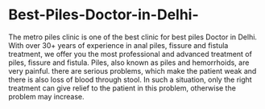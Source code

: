 # Best-Piles-Doctor-in-Delhi-
The metro piles clinic is one of the best clinic for best piles Doctor in Delhi. With over 30+ years of experience in anal piles, fissure and fistula treatment, we offer you the most professional and advanced treatment of piles, fissure and fistula. Piles, also known as piles and hemorrhoids, are very painful. there are serious problems, which make the patient weak and there is also loss of blood through stool. In such a situation, only the right treatment can give relief to the patient in this problem, otherwise the problem may increase.
